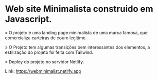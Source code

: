 # Web site Minimalista construido em Javascript.

» O projeto é uma landing page minimalista de uma marca famosa, que comercializa carteiras de couro legítimo.

» O Projeto tem algumas transições bem interessantes dos elementos, a estilização do projeto foi feita com Tailwind.

» Deploy do projeto no servidor Netlify.

Link: https://webminimalist.netlify.app


